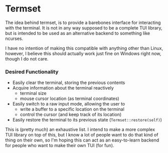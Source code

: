 # Termset

The idea behind termset, is to provide a barebones interface for interacting with the terminal. 
It is not in any way supposed to be a complete TUI library, but is intended to be used as an 
alternative backend to something like ncurses.

I have no intention of making this compatible with anything other than Linux, however, I believe
this should actually work just fine on Windows right now, though I do not care.

### Desired Functionality

- Easily clear the terminal, storing the previous contents
- Acquire information about the terminal reactively
    - terminal size
    - mouse cursor location (as terminal coordinates)
- Easily switch to a raw input mode, allowing the user to 
    - write a buffer to a specific location on the terminal
    - control the cursor (and keep track of its location)
- Easily restore the terminal to its previous state (`Termset::restore(self)`)

This is (pretty much) an exhaustive list. I intend to make a more complex TUI library on top of 
this, but I know a lot of people want to do that kind of thing on their own, so I'm hoping this
can act as an easy-to-learn backend for people who want to make their own TUI (for fun).